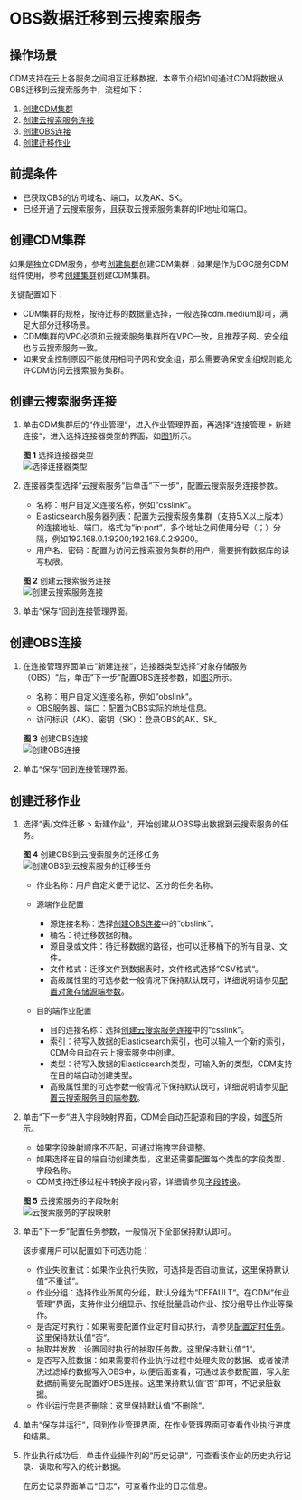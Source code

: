 # OBS数据迁移到云搜索服务<a name="dgc_01_0088"></a>

## 操作场景<a name="zh-cn_topic_0123434187_section21020958143223"></a>

CDM支持在云上各服务之间相互迁移数据，本章节介绍如何通过CDM将数据从OBS迁移到云搜索服务中，流程如下：

1.  [创建CDM集群](#zh-cn_topic_0123434187_section2178135115010)
2.  [创建云搜索服务连接](#zh-cn_topic_0123434187_section1770203514912)
3.  [创建OBS连接](#zh-cn_topic_0123434187_section4967189141012)
4.  [创建迁移作业](#zh-cn_topic_0123434187_section4397112121511)

## 前提条件<a name="zh-cn_topic_0123434187_section5787168294234"></a>

-   已获取OBS的访问域名、端口，以及AK、SK。
-   已经开通了云搜索服务，且获取云搜索服务集群的IP地址和端口。

## 创建CDM集群<a name="zh-cn_topic_0123434187_section2178135115010"></a>

如果是独立CDM服务，参考[创建集群](https://support.huaweicloud.com/usermanual-cdm/cdm_01_0018.html)创建CDM集群；如果是作为DGC服务CDM组件使用，参考[创建集群](https://support.huaweicloud.com/usermanual-dgc/dgc_01_0576.html)创建CDM集群。

关键配置如下：

-   CDM集群的规格，按待迁移的数据量选择，一般选择cdm.medium即可，满足大部分迁移场景。
-   CDM集群的VPC必须和云搜索服务集群所在VPC一致，且推荐子网、安全组也与云搜索服务一致。
-   如果安全控制原因不能使用相同子网和安全组，那么需要确保安全组规则能允许CDM访问云搜索服务集群。

## 创建云搜索服务连接<a name="zh-cn_topic_0123434187_section1770203514912"></a>

1.  单击CDM集群后的“作业管理“，进入作业管理界面，再选择“连接管理  \>  新建连接“，进入选择连接器类型的界面，如[图1](#zh-cn_topic_0123434187_zh-cn_topic_0108275437_zh-cn_topic_0108275298_fig13640155194015)所示。

    **图 1**  选择连接器类型<a name="zh-cn_topic_0123434187_zh-cn_topic_0108275437_zh-cn_topic_0108275298_fig13640155194015"></a>  
    ![](figures/选择连接器类型.png "选择连接器类型")

2.  连接器类型选择“云搜索服务“后单击“下一步“，配置云搜索服务连接参数。

    -   名称：用户自定义连接名称，例如“csslink“。
    -   Elasticsearch服务器列表：配置为云搜索服务集群（支持5.X以上版本）的连接地址、端口，格式为“ip:port“，多个地址之间使用分号（；）分隔，例如192.168.0.1:9200;192.168.0.2:9200。
    -   用户名、密码：配置为访问云搜索服务集群的用户，需要拥有数据库的读写权限。

    **图 2**  创建云搜索服务连接<a name="zh-cn_topic_0123434187_zh-cn_topic_0108275437_fig1739322381910"></a>  
    ![](figures/创建云搜索服务连接.jpg "创建云搜索服务连接")

3.  单击“保存“回到连接管理界面。

## 创建OBS连接<a name="zh-cn_topic_0123434187_section4967189141012"></a>

1.  在连接管理界面单击“新建连接“，连接器类型选择“对象存储服务（OBS）“后，单击“下一步“配置OBS连接参数，如[图3](#zh-cn_topic_0123434187_fig27331126173315)所示。

    -   名称：用户自定义连接名称，例如“obslink“。
    -   OBS服务器、端口：配置为OBS实际的地址信息。
    -   访问标识（AK）、密钥（SK）：登录OBS的AK、SK。

    **图 3**  创建OBS连接<a name="zh-cn_topic_0123434187_fig27331126173315"></a>  
    ![](figures/创建OBS连接.png "创建OBS连接")

2.  单击“保存“回到连接管理界面。

## 创建迁移作业<a name="zh-cn_topic_0123434187_section4397112121511"></a>

1.  选择“表/文件迁移  \>  新建作业“，开始创建从OBS导出数据到云搜索服务的任务。

    **图 4**  创建OBS到云搜索服务的迁移任务<a name="zh-cn_topic_0123434187_fig1121115411121"></a>  
    ![](figures/创建OBS到云搜索服务的迁移任务.png "创建OBS到云搜索服务的迁移任务")

    -   作业名称：用户自定义便于记忆、区分的任务名称。
    -   源端作业配置
        -   源连接名称：选择[创建OBS连接](#zh-cn_topic_0123434187_section4967189141012)中的“obslink“。
        -   桶名：待迁移数据的桶。
        -   源目录或文件：待迁移数据的路径，也可以迁移桶下的所有目录、文件。
        -   文件格式：迁移文件到数据表时，文件格式选择“CSV格式“。
        -   高级属性里的可选参数一般情况下保持默认既可，详细说明请参见[配置对象存储源端参数](配置对象存储源端参数.md#dgc_01_0048)。

    -   目的端作业配置
        -   目的连接名称：选择[创建云搜索服务连接](#zh-cn_topic_0123434187_section1770203514912)中的“csslink“。
        -   索引：待写入数据的Elasticsearch索引，也可以输入一个新的索引，CDM会自动在云上搜索服务中创建。
        -   类型：待写入数据的Elasticsearch类型，可输入新的类型，CDM支持在目的端自动创建类型。
        -   高级属性里的可选参数一般情况下保持默认既可，详细说明请参见[配置云搜索服务目的端参数](配置云搜索服务目的端参数.md#dgc_01_0071)。

2.  单击“下一步“进入字段映射界面，CDM会自动匹配源和目的字段，如[图5](#zh-cn_topic_0123434187_zh-cn_topic_0108275437_fig68696231445)所示。

    -   如果字段映射顺序不匹配，可通过拖拽字段调整。
    -   如果选择在目的端自动创建类型，这里还需要配置每个类型的字段类型、字段名称。
    -   CDM支持迁移过程中转换字段内容，详细请参见[字段转换](https://support.huaweicloud.com/bestpractice-dgc/dgc_05_0012.html)。

    **图 5**  云搜索服务的字段映射<a name="zh-cn_topic_0123434187_zh-cn_topic_0108275437_fig68696231445"></a>  
    ![](figures/云搜索服务的字段映射.png "云搜索服务的字段映射")

3.  单击“下一步“配置任务参数，一般情况下全部保持默认即可。

    该步骤用户可以配置如下可选功能：

    -   作业失败重试：如果作业执行失败，可选择是否自动重试，这里保持默认值“不重试“。
    -   作业分组：选择作业所属的分组，默认分组为“DEFAULT“。在CDM“作业管理“界面，支持作业分组显示、按组批量启动作业、按分组导出作业等操作。
    -   是否定时执行：如果需要配置作业定时自动执行，请参见[配置定时任务](配置定时任务.md#dgc_01_0082)。这里保持默认值“否“。
    -   抽取并发数：设置同时执行的抽取任务数。这里保持默认值“1“。
    -   是否写入脏数据：如果需要将作业执行过程中处理失败的数据、或者被清洗过滤掉的数据写入OBS中，以便后面查看，可通过该参数配置，写入脏数据前需要先配置好OBS连接。这里保持默认值“否“即可，不记录脏数据。
    -   作业运行完是否删除：这里保持默认值“不删除“。

4.  单击“保存并运行“，回到作业管理界面，在作业管理界面可查看作业执行进度和结果。
5.  作业执行成功后，单击作业操作列的“历史记录“，可查看该作业的历史执行记录、读取和写入的统计数据。

    在历史记录界面单击“日志“，可查看作业的日志信息。


